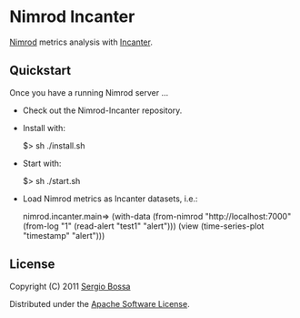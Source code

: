 # Nimrod Incanter

[Nimrod](https://github.com/sbtourist/nimrod) metrics analysis with [Incanter](http://incanter.org/).

## Quickstart

Once you have a running Nimrod server ...

* Check out the Nimrod-Incanter repository.

* Install with:

    $> sh ./install.sh

* Start with:

    $> sh ./start.sh
 
* Load Nimrod metrics as Incanter datasets, i.e.:

    nimrod.incanter.main=> (with-data 
                             (from-nimrod "http://localhost:7000" (from-log "1" (read-alert "test1" "alert"))) 
                               (view (time-series-plot "timestamp" "alert")))

## License

Copyright (C) 2011 [Sergio Bossa](http://twitter.com/sbtourist)

Distributed under the [Apache Software License](http://www.apache.org/licenses/LICENSE-2.0.html).
